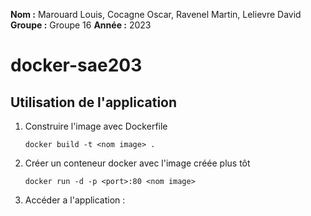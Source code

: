 **Nom    :** Marouard Louis, Cocagne Oscar, Ravenel Martin, Lelievre David
**Groupe :** Groupe 16
**Année  :** 2023

# docker-sae203

## Utilisation de l'application

1. Construire l'image avec Dockerfile 

       docker build -t <nom image> .

2. Créer un conteneur docker avec l'image créée plus tôt

       docker run -d -p <port>:80 <nom image>
       
3. Accéder a l'application :


